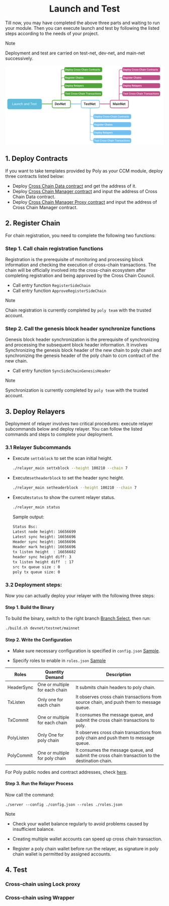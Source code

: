 <h1 align="center">Launch and Test</h1>

Till now, you may have completed the above three parts and waiting to run your module. Then you can execute launch and test by following the listed steps according to the needs of your project.  

> [!NOTE]
> Deployment and test are carried on test-net, dev-net, and main-net successively.

<div align=center><img src="resources/launch_and_testing.png" alt=""/></div>

## 1. Deploy Contracts

If you want to take templates provided by Poly as your CCM module, deploy three contracts listed below:
- Deploy [Cross Chain Data contract](https://github.com/polynetwork/eth-contracts/blob/master/contracts/core/cross_chain_manager/data/EthCrossChainData.sol) and get the address of it.
- Deploy [Cross Chain Manager contract](https://github.com/polynetwork/eth-contracts/blob/master/contracts/core/cross_chain_manager/logic/EthCrossChainManager.sol) and input the address of Cross Chain Data contract.
- Deploy [Cross Chain Manager Proxy contract](https://github.com/polynetwork/eth-contracts/blob/master/contracts/core/cross_chain_manager/upgrade/EthCrossChainManagerProxy.sol) and input the address of Cross Chain Manager contract.

## 2. Register Chain

For chain registration, you need to complete the following two functions: 

### Step 1. Call chain registration functions
Registration is the prerequisite of monitoring and processing block information and checking the execution of cross-chain transactions. The chain will be officially involved into the cross-chain ecosystem after completing registration and being approved by the Cross Chain Council.

- Call entry function `RegisterSideChain`
- Call entry function `ApproveRegisterSideChain`

> [!NOTE]
> Chain registration is currently completed by `poly team`  with the trusted account.

### Step 2. Call the genesis block header synchronize functions

Genesis block header synchronization is the prerequisite of synchronizing and processing the subsequent block header information. It involves Synchronizing the genesis block header of the new chain to poly chain and synchronizing the genesis header of the poly chain to ccm contract of the new chain.
- Call entry function `SyncSideChainGenesisHeader` 

> [!NOTE]
> Synchronization is currently completed by `poly team`  with the trusted account.


## 3. Deploy Relayers
Deployment of relayer involves two critical procedures: execute relayer subcommands below and deploy relayer. You can follow the listed commands and steps to complete your deployment. 
### 3.1 Relayer Subcommands

- Execute `settxblock` to set the scan initial height.
  ```bash
  ./relayer_main settxblock --height 100210 --chain 7
  ```
- Execute`setheaderblock` to set the header sync height.
  ```bash
  ./relayer_main setheaderblock --height 100210 --chain 7
  ```
- Execute`status` to show the current relayer status.
  ```bash
  ./relayer_main status
  ```
  Sample output:
  ```
  Status Bsc:
  Latest node height: 16656699
  Latest sync height: 16656696
  Header sync height: 16656696
  Header mark height: 16656696
  tx listen height  : 16656682
  header sync height diff: 3
  tx listen height diff  : 17
  src tx queue size : 0
  poly tx queue size: 0
  ```

### 3.2 Deployment steps:
Now you can actually deploy your relayer with the following three steps:
#### Step 1. Build the Binary

To build the binary, switch to the right branch [Branch Select](https://github.com/polynetwork/poly-relayer/blob/main/README.md#supported-chains), then run:


```bash
./build.sh devnet/testnet/mainnet
```


#### Step 2. Write the Configuration

* Make sure necessary configuration is specified in `config.json` [Sample](https://github.com/polynetwork/poly-relayer/blob/main/config.sample.json).

* Specify roles to enable in `roles.json` [Sample](https://github.com/polynetwork/poly-relayer/blob/main/roles.sample.json)


| Roles      | Quantity Demand                 | Description                                                                                     |
|------------|---------------------------------|-------------------------------------------------------------------------------------------------|
| HeaderSync | One or multiple for each chain  | It submits chain headers to poly chain.                                                         |
| TxListen   | Only one for each chain         | It observes cross chain transactions from source chain, and push them to message queue.         |
| TxCommit   | One or multiple for each chain  | It consumes the message queue, and submit the cross chain transactions to poly.                 |
| PolyListen | Only One for poly chain         | It observes cross chain transactions from poly chain and push them to message queue.            |
| PolyCommit | One or multiple for poly chain  | It consumes the message queue, and submit the cross chain transaction to the destination chain. |

For Poly public nodes and contract addresses, check [here](Core_Smart_Contract/Contract/MainNet.md).

#### Step 3. Run the Relayer Process

Now call the command:

```
./server --config ./config.json --roles ./roles.json
```

> [!Note]
> - Check your wallet balance regularly to avoid problems caused by insufficient balance.
>
> - Creating multiple wallet accounts can speed up cross chain transaction.
> 
> - Register a poly chain wallet before run the relayer, as signature in poly chain wallet is permitted by assigned accounts.


## 4. Test

### Cross-chain using Lock proxy

### Cross-chain using Wrapper

